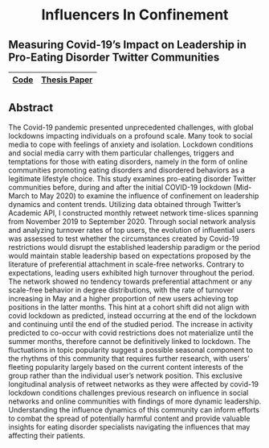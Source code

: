 <div align="center">
  <h1 style="text-align: center;">Influencers In Confinement</h1>
</div>

## Measuring Covid-19’s Impact on Leadership in Pro-Eating Disorder Twitter Communities

| [Code](https://github.com/jackiwock/portfolio/tree/main/Masters_Thesis/Code) | [Thesis Paper](http://urn.kb.se/resolve?urn=urn:nbn:se:liu:diva-199924) |
|-------------------------------------------------------------------------|-------------------------------------------------------------------------|

## Abstract

The Covid-19 pandemic presented unprecedented challenges, with global
lockdowns impacting individuals on a profound scale. Many took to social
media to cope with feelings of anxiety and isolation. Lockdown
conditions and social media carry with them particular challenges,
triggers and temptations for those with eating disorders, namely in the
form of online communities promoting eating disorders and disordered
behaviors as a legitimate lifestyle choice. This study examines
pro-eating disorder Twitter communities before, during and after the
initial COVID-19 lockdown (Mid-March to May 2020) to examine the
influence of confinement on leadership dynamics and content trends.
Utilizing data obtained through Twitter’s Academic API, I constructed
monthly retweet network time-slices spanning from November 2019 to
September 2020. Through social network analysis and analyzing turnover
rates of top users, the evolution of influential users was assessed to
test whether the circumstances created by Covid-19 restrictions would
disrupt the established leadership paradigm or the period would maintain
stable leadership based on expectations proposed by the literature of
preferential attachment in scale-free networks. Contrary to
expectations, leading users exhibited high turnover throughout the
period. The network showed no tendency towards preferential attachment
or any scale-free behavior in degree distributions, with the rate of
turnover increasing in May and a higher proportion of new users
achieving top positions in the latter months. This hint at a cohort
shift did not align with covid lockdown as predicted, instead occurring
at the end of the lockdown and continuing until the end of the studied
period. The increase in activity predicted to co-occur with covid
restrictions does not materialize until the summer months, therefore
cannot be definitively linked to lockdown. The fluctuations in topic
popularity suggest a possible seasonal component to the rhythms of this
community that requires further research, with users’ fleeting
popularity largely based on the current content interests of the group
rather than the individual user’s network position. This exclusive
longitudinal analysis of retweet networks as they were affected by
covid-19 lockdown conditions challenges previous research on influence
in social networks and online communities with findings of more dynamic
leadership. Understanding the influence dynamics of this community can
inform efforts to combat the spread of potentially harmful content and
provide valuable insights for eating disorder specialists navigating the
influences that may affecting their patients.
